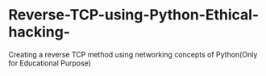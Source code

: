 # Reverse-TCP-using-Python-Ethical-hacking-
Creating a reverse TCP method using networking concepts of Python(Only for Educational Purpose)
